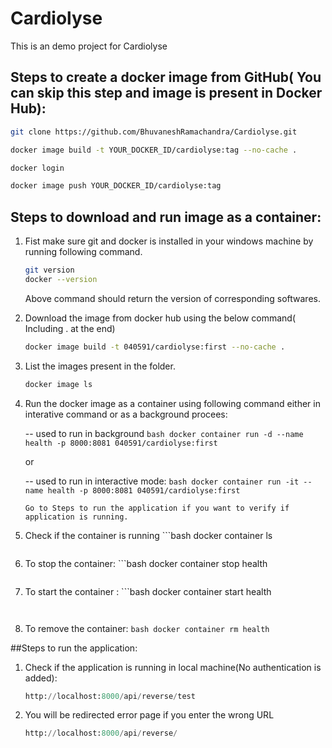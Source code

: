 # Cardiolyse
This is an demo project for Cardiolyse

## Steps to create a docker image from GitHub( You can skip this step and image is present in Docker Hub):

```bash
git clone https://github.com/BhuvaneshRamachandra/Cardiolyse.git 

docker image build -t YOUR_DOCKER_ID/cardiolyse:tag --no-cache .

docker login

docker image push YOUR_DOCKER_ID/cardiolyse:tag

```

## Steps to download and run image as a container:

 1. Fist make sure git and docker is installed in your windows machine by running following command.
 
	```bash
	git version
    docker --version
	```
	
	Above command should return the version of corresponding softwares.
	
 2. Download the image from docker hub using the below command( Including . at the end)
	```bash
	docker image build -t 040591/cardiolyse:first --no-cache .
	```
	
 3. List the images present in the folder.
 	```bash
	docker image ls
	```
	
 4. Run the docker image as a container using following command either in interative command or as a background procees:
    
	-- used to run in background
		```bash
	docker container run -d --name health -p 8000:8081 040591/cardiolyse:first 
		```
	
	or 
	
	-- used to run in interactive mode:
		```bash
		docker container run -it --name health -p 8000:8081 040591/cardiolyse:first 
		```
		
		Go to Steps to run the application if you want to verify if application is running.

  5. Check if the container is running
  	```bash
     docker container ls
	 ```
	 
  6. To stop the container:
  	```bash
     docker container stop health 
	 ```
	 
  7. To start the container :
  	```bash
     docker container start health 
	 ```
   
  8. To remove the container:
  	```bash
    docker container rm health
	```
	
	
 ##Steps to run the application:

1. Check if the application is running in local machine(No authentication is added):

	```python
    http://localhost:8000/api/reverse/test
	```
	
2. You will be redirected error page if you enter the wrong URL
	```python
   http://localhost:8000/api/reverse/
   	```

